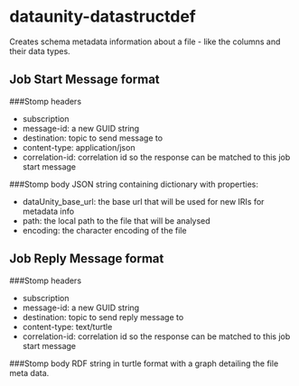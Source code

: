 dataunity-datastructdef
=======================

Creates schema metadata information about a file - like the columns and their data types.

Job Start Message format
------------------------
###Stomp headers
- subscription
- message-id: a new GUID string
- destination: topic to send message to
- content-type: application/json
- correlation-id: correlation id so the response can be matched to this job start message

###Stomp body
JSON string containing dictionary with properties:
- dataUnity_base_url: the base url that will be used for new IRIs for metadata info
- path: the local path to the file that will be analysed
- encoding: the character encoding of the file

Job Reply Message format
------------------------
###Stomp headers
- subscription
- message-id: a new GUID string
- destination: topic to send reply message to
- content-type: text/turtle
- correlation-id: correlation id so the response can be matched to this job start message

###Stomp body
RDF string in turtle format with a graph detailing the file meta data.
